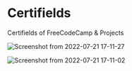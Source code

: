 # Certifields
Certifields of FreeCodeCamp &amp; Projects 

![Screenshot from 2022-07-21 17-11-27](https://user-images.githubusercontent.com/48295298/203823427-0d2bd282-a5f9-45c7-ba8c-f6ce2e4c2fff.png)

![Screenshot from 2022-07-21 17-11-02](https://user-images.githubusercontent.com/48295298/203823456-d69d7570-e16a-45bb-a3de-5e774ee300c9.png)
